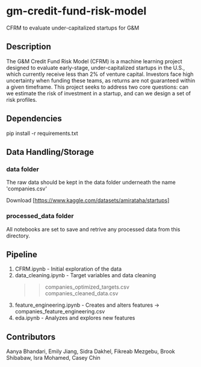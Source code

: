 # gm-credit-fund-risk-model
CFRM to evaluate under-capitalized startups for G&M

## Description
The G&M Credit Fund Risk Model (CFRM) is a machine learning project designed to evaluate early-stage, under-capitalized startups in the U.S., which currently receive less than 2% of venture capital. Investors face high uncertainty when funding these teams, as returns are not guaranteed within a given timeframe. This project seeks to address two core questions: can we estimate the risk of investment in a startup, and can we design a set of risk profiles.

## Dependencies
pip install -r requirements.txt

## Data Handling/Storage
### data folder
The raw data should be kept in the data folder underneath the name 'companies.csv'

Download [https://www.kaggle.com/datasets/amirataha/startups]

### processed_data folder
All notebooks are set to save and retrive any processed data from this directory.

## Pipeline
1. CFRM.ipynb - Initial exploration of the data
2. data_cleaning.ipynb - Target variables and data cleaning
    >> companies_optimized_targets.csv
    >> companies_cleaned_data.csv
3. feature_engineering.ipynb - Creates and alters features
    -> companies_feature_engineering.csv
4. eda.ipynb - Analyzes and explores new features


## Contributors
Aanya Bhandari, Emily Jiang, Sidra Dakhel, Fikreab Mezgebu, Brook Shibabaw, Isra Mohamed, Casey Chin
